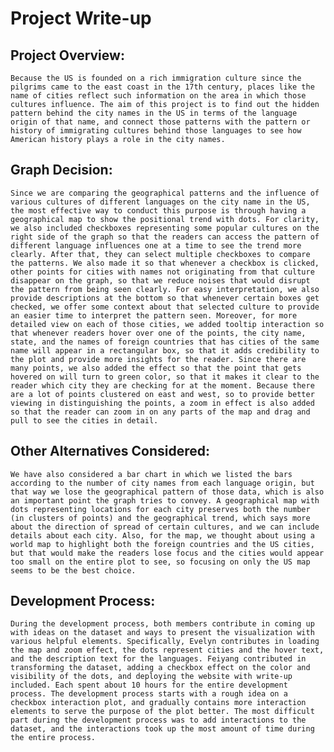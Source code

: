 # Project Write-up
## Project Overview:
	Because the US is founded on a rich immigration culture since the pilgrims came to the east coast in the 17th century, places like the name of cities reflect such information on the area in which those cultures influence. The aim of this project is to find out the hidden pattern behind the city names in the US in terms of the language origin of that name, and connect those patterns with the pattern or history of immigrating cultures behind those languages to see how American history plays a role in the city names. 

## Graph Decision:
	Since we are comparing the geographical patterns and the influence of various cultures of different languages on the city name in the US, the most effective way to conduct this purpose is through having a geographical map to show the positional trend with dots. For clarity, we also included checkboxes representing some popular cultures on the right side of the graph so that the readers can access the pattern of different language influences one at a time to see the trend more clearly. After that, they can select multiple checkboxes to compare the patterns. We also made it so that whenever a checkbox is clicked, other points for cities with names not originating from that culture disappear on the graph, so that we reduce noises that would disrupt the pattern from being seen clearly. For easy interpretation, we also provide descriptions at the bottom so that whenever certain boxes get checked, we offer some context about that selected culture to provide an easier time to interpret the pattern seen. Moreover, for more detailed view on each of those cities, we added tooltip interaction so that whenever readers hover over one of the points, the city name, state, and the names of foreign countries that has cities of the same name will appear in a rectangular box, so that it adds credibility to the plot and provide more insights for the reader. Since there are many points, we also added the effect so that the point that gets hovered on will turn to green color, so that it makes it clear to the reader which city they are checking for at the moment. Because there are a lot of points clustered on east and west, so to provide better viewing in distinguishing the points, a zoom in effect is also added so that the reader can zoom in on any parts of the map and drag and pull to see the cities in detail.

## Other Alternatives Considered:
	We have also considered a bar chart in which we listed the bars according to the number of city names from each language origin, but that way we lose the geographical pattern of those data, which is also an important point the graph tries to convey. A geographical map with dots representing locations for each city preserves both the number (in clusters of points) and the geographical trend, which says more about the direction of spread of certain cultures, and we can include details about each city. Also, for the map, we thought about using a world map to highlight both the foreign countries and the US cities, but that would make the readers lose focus and the cities would appear too small on the entire plot to see, so focusing on only the US map seems to be the best choice. 

## Development Process:
	During the development process, both members contribute in coming up with ideas on the dataset and ways to present the visualization with various helpful elements. Specifically, Evelyn contributes in loading the map and zoom effect, the dots represent cities and the hover text, and the description text for the languages. Feiyang contributed in transforming the dataset, adding a checkbox effect on the color and visibility of the dots, and deploying the website with write-up included. Each spent about 10 hours for the entire development process. The development process starts with a rough idea on a checkbox interaction plot, and gradually contains more interaction elements to serve the purpose of the plot better. The most difficult part during the development process was to add interactions to the dataset, and the interactions took up the most amount of time during the entire process.
